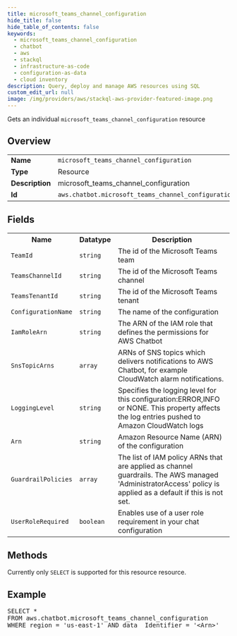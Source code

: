 ```yaml
---
title: microsoft_teams_channel_configuration
hide_title: false
hide_table_of_contents: false
keywords:
  - microsoft_teams_channel_configuration
  - chatbot
  - aws
  - stackql
  - infrastructure-as-code
  - configuration-as-data
  - cloud inventory
description: Query, deploy and manage AWS resources using SQL
custom_edit_url: null
image: /img/providers/aws/stackql-aws-provider-featured-image.png
---
```

Gets an individual <code>microsoft_teams_channel_configuration</code> resource

## Overview
<table><tbody>
<tr><td><b>Name</b></td><td><code>microsoft_teams_channel_configuration</code></td></tr>
<tr><td><b>Type</b></td><td>Resource</td></tr>
<tr><td><b>Description</b></td><td>microsoft_teams_channel_configuration</td></tr>
<tr><td><b>Id</b></td><td><code>aws.chatbot.microsoft_teams_channel_configuration</code></td></tr>
</tbody></table>

## Fields
<table><tbody>
<tr><th>Name</th><th>Datatype</th><th>Description</th></tr>
<tr><td><code>TeamId</code></td><td><code>string</code></td><td>The id of the Microsoft Teams team</td></tr>
<tr><td><code>TeamsChannelId</code></td><td><code>string</code></td><td>The id of the Microsoft Teams channel</td></tr>
<tr><td><code>TeamsTenantId</code></td><td><code>string</code></td><td>The id of the Microsoft Teams tenant</td></tr>
<tr><td><code>ConfigurationName</code></td><td><code>string</code></td><td>The name of the configuration</td></tr>
<tr><td><code>IamRoleArn</code></td><td><code>string</code></td><td>The ARN of the IAM role that defines the permissions for AWS Chatbot</td></tr>
<tr><td><code>SnsTopicArns</code></td><td><code>array</code></td><td>ARNs of SNS topics which delivers notifications to AWS Chatbot, for example CloudWatch alarm notifications.</td></tr>
<tr><td><code>LoggingLevel</code></td><td><code>string</code></td><td>Specifies the logging level for this configuration:ERROR,INFO or NONE. This property affects the log entries pushed to Amazon CloudWatch logs</td></tr>
<tr><td><code>Arn</code></td><td><code>string</code></td><td>Amazon Resource Name (ARN) of the configuration</td></tr>
<tr><td><code>GuardrailPolicies</code></td><td><code>array</code></td><td>The list of IAM policy ARNs that are applied as channel guardrails. The AWS managed 'AdministratorAccess' policy is applied as a default if this is not set.</td></tr>
<tr><td><code>UserRoleRequired</code></td><td><code>boolean</code></td><td>Enables use of a user role requirement in your chat configuration</td></tr>

</tbody></table>

## Methods
Currently only <code>SELECT</code> is supported for this resource resource.

## Example
<pre>
SELECT * 
FROM aws.chatbot.microsoft_teams_channel_configuration
WHERE region = 'us-east-1' AND data__Identifier = '&lt;Arn&gt;'
</pre>
